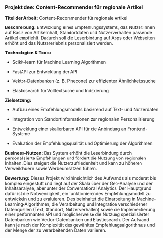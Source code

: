 ### Projektidee: Content-Recommender für regionale Artikel

**Titel der Arbeit:** Content-Recommender für regionale Artikel

**Beschreibung:** Entwicklung eines Empfehlungssystems, das Nutzer:innen auf Basis von Artikelinhalt, Standortdaten und Nutzerverhalten passende Artikel empfiehlt. Dadurch soll die Leserbindung auf Apps oder Webseiten erhöht und das Nutzererlebnis personalisiert werden.

**Technologien & Tools:**

- Scikit-learn für Machine Learning Algorithmen
    
- FastAPI zur Entwicklung der API
    
- Vektor-Datenbanken (z. B. Pinecone) zur effizienten Ähnlichkeitssuche
    
- Elasticsearch für Volltextsuche und Indexierung
    

**Zielsetzung:**

- Aufbau eines Empfehlungsmodells basierend auf Text- und Nutzerdaten
    
- Integration von Standortinformationen zur regionalen Personalisierung
    
- Entwicklung einer skalierbaren API für die Anbindung an Frontend-Systeme
    
- Evaluation der Empfehlungsqualität und Optimierung der Algorithmen
    

**Business-Nutzen:** Das System erhöht die Leserbindung durch personalisierte Empfehlungen und fördert die Nutzung von regionalen Inhalten. Dies steigert die Nutzerzufriedenheit und kann zu höheren Verweildauern sowie Werbeumsätzen führen.

**Bewertung:** Dieses Projekt wird hinsichtlich des Aufwands als moderat bis komplex eingestuft und liegt auf der Skala über der Geo-Analyse und der Inhaltsanalyse, aber unter der Conversational Analytics. Der Hauptgrund dafür ist die Notwendigkeit, ein funktionierendes Empfehlungsmodell zu entwickeln und zu evaluieren. Dies beinhaltet die Einarbeitung in Machine-Learning-Algorithmen, die Verarbeitung und Integration verschiedener Datenquellen (Text, Standort, Nutzerverhalten) sowie die Implementierung einer performanten API und möglicherweise die Nutzung spezialisierter Datenbanken wie Vektor-Datenbanken und Elasticsearch. Der Aufwand kann je nach der Komplexität des gewählten Empfehlungsalgorithmus und der Menge der zu verarbeitenden Daten variieren.